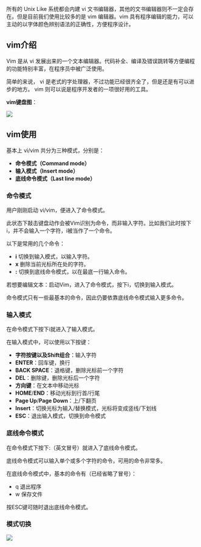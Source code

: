 所有的 Unix Like 系统都会内建 vi 文书编辑器，其他的文书编辑器则不一定会存在。但是目前我们使用比较多的是 vim 编辑器。vim 具有程序编辑的能力，可以主动的以字体颜色辨别语法的正确性，方便程序设计。

## vim介绍

Vim 是从 vi 发展出来的一个文本编辑器。代码补全、编译及错误跳转等方便编程的功能特别丰富，在程序员中被广泛使用。

简单的来说， vi 是老式的字处理器，不过功能已经很齐全了，但是还是有可以进步的地方。 vim 则可以说是程序开发者的一项很好用的工具。

**vim键盘图**：

![](https://www.runoob.com/wp-content/uploads/2015/10/vi-vim-cheat-sheet-sch.gif)

## vim使用

基本上 vi/vim 共分为三种模式，分别是：

*   **命令模式（Command mode）**
*   **输入模式（Insert mode）**
*   **底线命令模式（Last line mode）**

### 命令模式

用户刚刚启动 vi/vim，便进入了命令模式。

此状态下敲击键盘动作会被Vim识别为命令，而非输入字符。比如我们此时按下i，并不会输入一个字符，i被当作了一个命令。

以下是常用的几个命令：

*   **i** 切换到输入模式，以输入字符。
*   **x** 删除当前光标所在处的字符。
*   **:** 切换到底线命令模式，以在最底一行输入命令。

若想要编辑文本：启动Vim，进入了命令模式，按下i，切换到输入模式。

命令模式只有一些最基本的命令，因此仍要依靠底线命令模式输入更多命令。

### 输入模式

在命令模式下按下i就进入了输入模式。

在输入模式中，可以使用以下按键：

*   **字符按键以及Shift组合**：输入字符
*   **ENTER**：回车键，换行
*   **BACK SPACE**：退格键，删除光标前一个字符
*   **DEL**：删除键，删除光标后一个字符
*   **方向键**：在文本中移动光标
*   **HOME**/**END**：移动光标到行首/行尾
*   **Page Up**/**Page Down**：上/下翻页
*   **Insert**：切换光标为输入/替换模式，光标将变成竖线/下划线
*   **ESC**：退出输入模式，切换到命令模式

### 底线命令模式

在命令模式下按下:（英文冒号）就进入了底线命令模式。

底线命令模式可以输入单个或多个字符的命令，可用的命令非常多。

在底线命令模式中，基本的命令有（已经省略了冒号）：

*   q 退出程序
*   w 保存文件

按ESC键可随时退出底线命令模式。

### 模式切换

![](https://www.runoob.com/wp-content/uploads/2014/07/vim-vi-workmodel.png)
